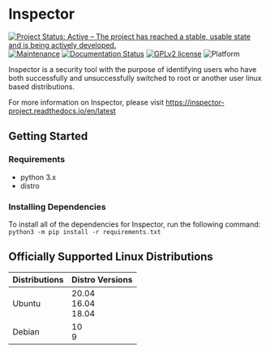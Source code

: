 # Inspector

[![Project Status: Active – The project has reached a stable, usable state and is being actively developed.](https://www.repostatus.org/badges/latest/active.svg)](https://www.repostatus.org/#active)
[![Maintenance](https://img.shields.io/maintenance/yes/2020)](https://github.com/StrangeRanger/inspector/graphs/commit-activity)
[![Documentation Status](https://readthedocs.org/projects/inspector-project/badge/?version=latest)](https://inspector-project.readthedocs.io/en/latest/?badge=latest)
[![GPLv2 license](https://img.shields.io/badge/License-GPLv2-blue.svg)](https://www.gnu.org/licenses/old-licenses/gpl-2.0.en.html)
![Platform](https://img.shields.io/badge/platform-Linux-lightgrey)

Inspector is a security tool with the purpose of identifying users who have both successfully and unsuccessfully switched to root or another user linux based distributions.

For more information on Inspector, please visit https://inspector-project.readthedocs.io/en/latest

## Getting Started

### Requirements

- python 3.x
- distro

### Installing Dependencies

To install all of the dependencies for Inspector, run the following command: `python3 -m pip install -r requirements.txt`

## Officially Supported Linux Distributions

| Distributions | Distro Versions |
|---------------|-----------------|
| Ubuntu        | 20.04<br>16.04<br>18.04 |
| Debian        | 10<br>9        |
